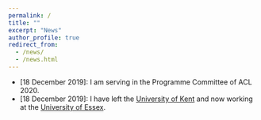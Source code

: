 ```yaml
---
permalink: /
title: ""
excerpt: "News"
author_profile: true
redirect_from: 
  - /news/
  - /news.html
---
```


* [18 December 2019]: I am serving in the Programme Committee of ACL 2020.
* [18 December 2019]: I have left the [University of Kent](https://www.kent.ac.uk) and now working at the [University of Essex](https://www.essex.ac.uk).
